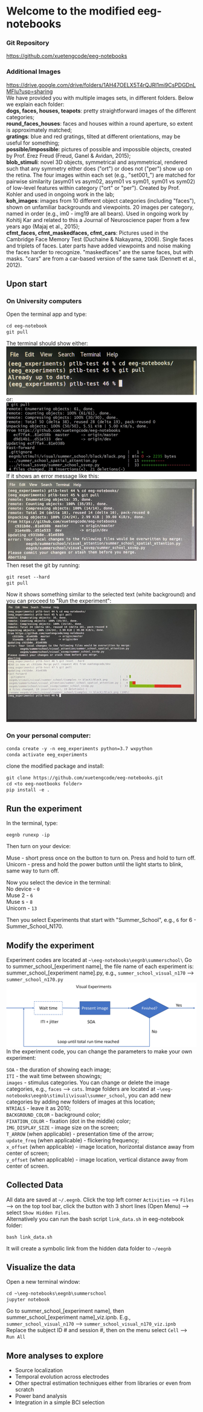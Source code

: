 # Welcome to the modified eeg-notebooks
### Git Repository
https://github.com/xuetengcode/eeg-notebooks
### Additional Images
https://drive.google.com/drive/folders/1AH47OELX5T4rQJRl1mi9CsPDGDnLMFIu?usp=sharing  
We have provided you with multiple images sets, in different folders. Below we explain each folder:  
**dogs, faces, houses, teapots**: pretty straightforward images of the different categories;  
**round_faces_houses**: faces and houses within a round aperture, so extent is approximately matched;  
**gratings**: blue and red gratings, tilted at different orientations, may be useful for something;  
**possible/impossible**: pictures of possible and impossible objects, created by Prof. Erez Freud (Freud, Ganel & Avidan, 2015);  
**blob_stimuli**: novel 3D objects, symmetrical and asymmetrical, rendered such that any symmetry either does ("ort") or does not ("per") show up on the retina. The four images within each set (e.g., "set001_") are matched for pairwise similarity (asym01 vs asym02, asym01 vs sym01, sym01 vs sym02) of low-level features within category ("ort" or "per"). Created by Prof. Kohler and used in ongoing work in the lab;  
**koh_images**: images from 10 different object categories (including "faces"), shown on unfamiliar backgrounds and viewpoints. 20 images per category, named in order (e.g., im0 - img19 are all bears). Used in ongoing work by Kohitij Kar and related to this a Journal of Neuroscience paper from a few years ago (Majaj et al., 2015);  
**cfmt_faces, cfmt_maskedfaces, cfmt_cars**: Pictures used in the Cambridge Face Memory Test (Duchaine & Nakayama, 2006). Single faces and triplets of faces. Later parts have added viewpoints and noise making the faces harder to recognize. "maskedfaces" are the same faces, but with masks. "cars" are from a car-based version of the same task (Dennett et al., 2012).

## Upon start
### On University computers
Open the terminal app and type:
```
cd eeg-notebook
git pull
```
The terminal should show either:
![System Diagram](git_pull1.jpeg)
or:
![System Diagram](git_pull2.jpeg)
If it shows an error message like this:
![System Diagram](git_error.jpeg)
Then reset the git by running:
```
git reset --hard
git pull
```
Now it shows something similar to the selected text (white background) and you can proceed to "Run the experiment":
![System Diagram](git_reset.jpeg)


### On your personal computer:

```
conda create -y -n eeg_experiments python=3.7 wxpython
conda activate eeg_experiments
```
clone the modified package and install:
```
git clone https://github.com/xuetengcode/eeg-notebooks.git
cd <to eeg-nootbooks folder>
pip install -e .
```

## Run the experiment
In the terminal, type:
```
eegnb runexp -ip
```
Then turn on your device:

Muse - short press once on the button to turn on. Press and hold to turn off.  
Unicorn - press and hold the power button until the light starts to blink, same way to turn off.

Now you select the device in the terminal:  
No device - `0`  
Muse 2 - `6`  
Muse s - `8`  
Unicorn - `13`

Then you select Experiments that start with "Summer_School", e.g., `6` for 6 - Summer_School_N170.

## Modify the experiment
Experiment codes are located at `~\eeg-notebooks\eegnb\summerschool\`
Go to summer_school_[experiment name], the file name of each experiment is: summer_school_[experiment name].py, e.g., `summer_school_visual_n170` --> `summer_school_n170.py`
![System Diagram](VisualExperiments.jpg)
In the experiment code, you can change the parameters to make your own experiment:

`SOA` - the duration of showing each image;  
`ITI` - the wait time between showings;  
`images` - stimulus categories. You can change or delete the image categories, e.g., `faces` --> `cats`. Image folders are located at `~\eeg-notebooks\eegnb\stimuli\visual\summer_school`, you can add new categories by adding new folders of images at this location;  
`NTRIALS` - leave it as 2010;  
`BACKGROUND_COLOR` - background color;  
`FIXATION_COLOR` - fixation (dot in the middle) color;  
`IMG_DISPLAY_SIZE` - image size on the screen;  
`T_ARROW` (when applicable) - presentation time of the arrow;  
`update_freq` (when applicable) - flickering frequency;  
`x_offset` (when applicable) - image location, horizontal distance away from center of screen;  
`y_offset` (when applicable) - image location, vertical distance away from center of screen.

## Collected Data

All data are saved at `~/.eegnb`. Click the top left corner `Activities` --> `Files` --> on the top tool bar, click the button with 3 short lines (Open Menu) --> select `Show Hidden Files`.  
Alternatively you can run the bash script `link_data.sh` in eeg-notebook folder:
```
bash link_data.sh
```
It will create a symbolic link from the hidden data folder to `~/eegnb`

## Visualize the data
Open a new terminal window:
```
cd ~\eeg-notebooks\eegnb\summerschool
jupyter notebook
```
Go to summer_school_[experiment name], then summer_school_[experiment name]_viz.ipnb. E.g., `summer_school_visual_n170` --> `summer_school_visual_n170_viz.ipnb`  
Replace the subject ID # and session #, then on the menu select `Cell` --> `Run All`

## More analyses to explore
* Source localization  
* Temporal evolution across electrodes  
* Other spectral estimation techniques either from libraries or even from scratch  
* Power band analysis  
* Integration in a simple BCI selection  